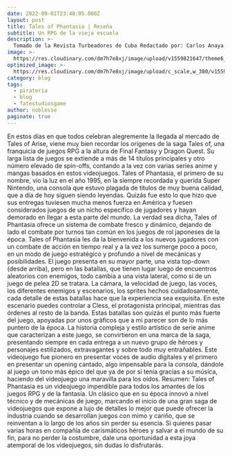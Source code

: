 ```yaml
---
date: 2022-09-01T23:48:05.000Z
layout: post
title: Tales of Phantasia | Reseña
subtitle: Un RPG de la vieja escuela
description: >-
  Tomado de la Revista Turbeadores de Cuba Redactado por: Carlos Anaya (noblesse)
image: >-
  https://res.cloudinary.com/dm7h7e8xj/image/upload/v1559821647/theme6_qeeojf.jpg
optimized_image: >-
  https://res.cloudinary.com/dm7h7e8xj/image/upload/c_scale,w_380/v1559821647/theme6_qeeojf.jpg
category: blog
tags:
  - pirateria
  - blog
  - fatestudiosgame
author: noblesse
paginate: true
---
```

En estos días en que todos celebran alegremente la llegada al mercado de Tales of Arise, viene muy bien recordar los orígenes de la saga Tales of, una franquicia de juegos RPG a la altura de Final Fantasy y Dragon Quest.
Su larga lista de juegos se extiende a más de 14 títulos principales y otro número elevado de spin-offs, contando a la vez con varias series anime y mangas basados en estos videojuegos.
Tales of Phantasia, el primero de su nombre, vio la luz en el año 1995, en la siempre recordada y querida Super Nintendo, una consola que estuvo plagada de títulos de muy buena calidad, que a día de hoy siguen siendo leyendas.
Quizás fue esto lo que hizo que sus entregas tuviesen mucha menos fuerza en América y fuesen considerados juegos de un nicho específico de jugadores y hayan demorado en llegar a esta parte del mundo.
La verdad sea dicha, Tales of Phantasia ofrece un sistema de combate fresco y dinámico, dejando de lado el combate por turnos tan común en los juegos de rol japoneses de la época. Tales of Phantasia les da la bienvenida a los nuevos jugadores con un combate de acción en tiempo real y a la vez los sumerge poco a poco, en un modo de juego estratégico y profundo a nivel de mecánicas y posibilidades. 
El juego presenta en su mayor parte, una vista top-down (desde arriba), pero en las batallas, que tienen lugar luego de encuentros aleatorios con enemigos, todo cambia a una vista lateral, como si de un juego de pelea 2D se tratara. 
La cámara, la velocidad de juego, las voces, los diferentes enemigos y escenarios, los sprites hechos cuidadosamente, cada detalle de estas batallas hace que la experiencia sea exquisita. 
En este escenario puedes controlar a Cless, el protagonista principal, mientras das órdenes al resto de la banda. Estas batallas son quizás el punto más fuerte del juego, apoyadas por unos gráficos que a mi parecer son de lo más puntero de la época.
La historia compleja y estilo artístico de serie anime que caracterizan a este juego, se convirtieron en una marca de la saga, presentando siempre en cada entrega a un nuevo grupo de héroes y personajes estilizados, extravagantes y sobre todo muy entrañables.
Este videojuego fue pionero en presentar voces de audio digitales y el primero en presentar un opening cantado, algo impensable para la consola, dándole al juego un tono más épico del que ya de por sí tenía gracias a su música, haciendo del videojuego una maravilla para los oídos.
Resumen:
Tales of Phantasia es un videojuego imperdible para todos los amantes de los juegos RPG y de la fantasía. Un clásico que en su época innovó a nivel técnico y de mecánicas de juego, marcando el inicio de una gran saga de videojuegos que expone a lujo de detalles lo mejor que puede ofrecer la industria cuando se desarrollan juegos con mimo y cariño, que se reinventan a lo largo de los años sin perder su esencia.
Si quieres pasar varias horas en compañía de carismáticos héroes y salvar a el mundo de su fin, para no perder la costumbre, dale una oportunidad a esta joya atemporal de los videojuegos, sin dudas lo disfrutarás. 
